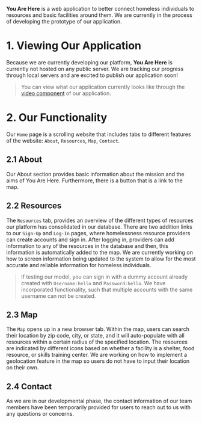 **You Are Here** is a web application to better connect homeless individuals to resources and basic facilities around them. We are currently  in the process of developing the prototype of our application. 

# 1. Viewing Our Application
Because we are currently developing our platform, **You Are Here** is currently not hosted on any public server. We are tracking our progress through local servers and are excited to publish our application soon!
> You can view what our application currently looks like through the [video component](https://youtu.be/kuEUOAdkVGs) of our application.

# 2. Our Functionality
Our `Home` page is a scrolling website that includes tabs to different features of the website: `About`, `Resources`, `Map`, `Contact`.

## 2.1 About
Our About section provides basic information about the mission and the aims of You Are
Here. Furthermore, there is a button that is a link to the map. 

## 2.2 Resources
The `Resources` tab, provides an overview of the different types of resources our platform has consolidated in our database. There are two addition links to our `Sign-Up` and `Log-In` pages, where homelessness resource providers can create accounts and sign
in. After logging in, providers can add information to any of the resources in the database and then, this
information is automatically added to the map. We are currently working on how to screen information being updated to the system to allow for the most accurate and reliable information for homeless individuals.
> If testing our model, you can sign in with a dummy account already created with `Username:hello` and `Password:hello`. We have incorporated functionality, such that multiple accounts with the same username can not be created.

## 2.3 Map
The `Map` opens up in a new browser tab. Within the map, users can search their location by zip code, city, or state, and it will auto-populate with all resources within a certain radius of the specified location. The resources are indicated by different icons based on whether a facility is a shelter, food resource, or skills training center. We are working on how to implement a geolocation feature in the map so users do not have to input their location on their own.

## 2.4 Contact
As we are in our developmental phase, the contact information of our team members have been temporarily provided for users to reach out to us with any questions or concerns.
